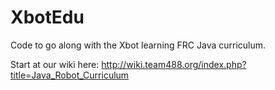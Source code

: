 # XbotEdu

Code to go along with the Xbot learning FRC Java curriculum. 

Start at our wiki here: http://wiki.team488.org/index.php?title=Java_Robot_Curriculum

